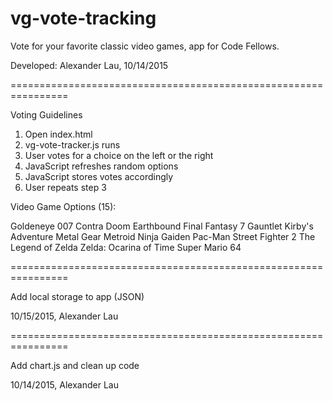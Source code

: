 # vg-vote-tracking
Vote for your favorite classic video games, app for Code Fellows.

Developed: Alexander Lau, 10/14/2015

================================================================

Voting Guidelines

1. Open index.html
2. vg-vote-tracker.js runs
3. User votes for a choice on the left or the right
4. JavaScript refreshes random options
5. JavaScript stores votes accordingly
6. User repeats step 3


Video Game Options (15):

Goldeneye 007
Contra
Doom
Earthbound
Final Fantasy 7
Gauntlet
Kirby's Adventure
Metal Gear
Metroid
Ninja Gaiden
Pac-Man
Street Fighter 2
The Legend of Zelda
Zelda: Ocarina of Time
Super Mario 64

================================================================

Add local storage to app (JSON)

10/15/2015, Alexander Lau

================================================================

Add chart.js and clean up code

10/14/2015, Alexander Lau
